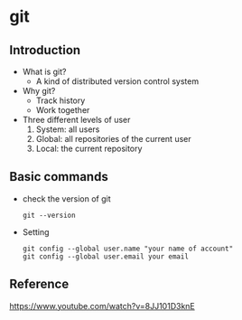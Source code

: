 # git
## Introduction
* What is git?
  * A kind of distributed version control system
* Why git?
  * Track history
  * Work together
* Three different levels of user
  1. System: all users
  2. Global: all repositories of the current user
  3. Local: the current repository
## Basic commands
* check the version of git
  ```
  git --version
  ```
* Setting
  ```
  git config --global user.name "your name of account"
  git config --global user.email your email
  ```
## Reference
<https://www.youtube.com/watch?v=8JJ101D3knE>
